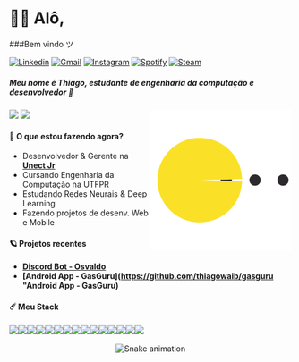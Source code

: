 # 👋🏻 Alô,
###Bem vindo ツ

[![Linkedin](https://img.shields.io/badge/-LinkedIn-blue?style=flat&logo=Linkedin&logoColor=white)](https://www.linkedin.com/in/thiagowaib/)
[![Gmail](https://img.shields.io/badge/-Gmail-c14438?style=flat&logo=Gmail&logoColor=white)](mailto:thiagowaib@gmail.com)
[![Instagram](https://img.shields.io/badge/-Instagram-7f38c1?style=flat&logo=Instagram&logoColor=white)](https://www.instagram.com/thiagowaib/)
[![Spotify](https://img.shields.io/badge/-Spotify-18ad0c?style=flat&logo=Spotify&logoColor=white)](https://open.spotify.com/user/ysosuh5rfp286to7ngkaalisz?si=c5f1b8d48b594dde)
[![Steam](https://img.shields.io/badge/-Steam-1a1a1a?style=flat&logo=Steam&logoColor=white)](https://steamcommunity.com/profiles/76561198081140542/)
##### Meu nome é Thiago, estudante de engenharia da computação e desenvolvedor 🚀

<img src="https://raw.githubusercontent.com/Aniket965/Aniket965/master/pacman.svg?sanitize=true" width="50%" height="auto" align="right">
<img  width="50%" src="https://github-readme-stats.vercel.app/api?username=thiagowaib&show_icons=true&theme=aura&include_all_commits=true&count_private=true">
<img   width="50%" src="https://github-readme-stats.vercel.app/api/top-langs/?username=thiagowaib&layout=compact&theme=aura">


#### 🌱 O que estou fazendo agora?
* Desenvolvedor & Gerente na **[Unect Jr](https://unect.com.br "Unect Jr")**
* Cursando Engenharia da Computação na UTFPR
* Estudando Redes Neurais & Deep Learning
* Fazendo projetos de desenv. Web e Mobile

#### 🪐 Projetos recentes
* **[Discord Bot - Osvaldo](https://github.com/thiagowaib/osvaldo "Discord Bot - Osvaldo")**
* **[Android App - GasGuru](https://github.com/thiagowaib/gasguru "Android App - GasGuru)**

#### ☄️ Meu Stack
<img src="https://cdn.jsdelivr.net/gh/devicons/devicon/icons/html5/html5-original.svg" width="6.5%"><img src="https://cdn.jsdelivr.net/gh/devicons/devicon/icons/css3/css3-original.svg" width="6.5%"/><img src="https://cdn.jsdelivr.net/gh/devicons/devicon/icons/javascript/javascript-original.svg" width="6.5%"/><img src="https://cdn.jsdelivr.net/gh/devicons/devicon/icons/nodejs/nodejs-original.svg" width="6.5%"/><img src="https://cdn.jsdelivr.net/gh/devicons/devicon/icons/react/react-original.svg" width="6.5%"/><img src="https://cdn.jsdelivr.net/gh/devicons/devicon/icons/yarn/yarn-original.svg" width="6.5%"/><img src="https://cdn.jsdelivr.net/gh/devicons/devicon/icons/c/c-original.svg" width="6.5%"/><img src="https://cdn.jsdelivr.net/gh/devicons/devicon/icons/python/python-original.svg" width="6.5%"/><img src="https://cdn.jsdelivr.net/gh/devicons/devicon/icons/tensorflow/tensorflow-original.svg"  width="6.5%"/><img src="https://cdn.jsdelivr.net/gh/devicons/devicon/icons/csharp/csharp-original.svg" width="6.5%"/><img src="https://cdn.jsdelivr.net/gh/devicons/devicon/icons/java/java-original.svg" width="6.5%"/><img src="https://cdn.jsdelivr.net/gh/devicons/devicon/icons/mongodb/mongodb-original.svg" width="6.5%"/><img src="https://cdn.jsdelivr.net/gh/devicons/devicon/icons/git/git-original.svg" width="6.5%"/><img src="https://cdn.jsdelivr.net/gh/devicons/devicon/icons/unity/unity-original.svg" width="6.5%"/><img src="https://cdn.jsdelivr.net/gh/devicons/devicon/icons/vscode/vscode-original.svg" width="6.5%"/>

<div align="center">

![Snake animation](https://github.com/thiagowaib/thiagowaib/blob/output/github-contribution-grid-snake.svg)

</div>
